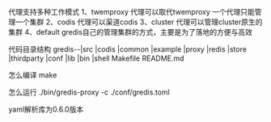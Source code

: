 代理支持多种工作模式
1、twemproxy
代理可以取代twemproxy
一个代理只能管理一个集群
2、codis
代理可以渠道codis
3、cluster
代理可以管理cluster原生的集群
4、default
gredis自己的管理集群的方式，主要是为了落地的方便与高效


代码目录结构
gredis--|src
			|codis
			|common
			|example
			|proxy
			|redis
			|store
			|thirdparty
		|conf
		|lib
		|bin
		|shell
		Makefile
		README.md

怎么编译
make	

怎么运行
./bin/gredis-proxy -c ./conf/gredis.toml 

yaml解析库为0.6.0版本